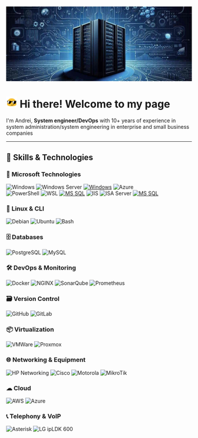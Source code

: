 ![!Header](https://github.com/KR-Sew/KR-Sew/blob/main/assets/header.jpg)
>
# <img src="/assets/HeaderIco.gif" width="30"> Hi there! Welcome to my page
>
I'm Andrei, **System engineer/DevOps** with 10+ years of experience in system administration/system engineering in enterprise and small business companies
>

---

## 🔧 Skills & Technologies

### 🏢 **Microsoft Technologies**

![Windows](https://custom-icon-badges.demolab.com/badge/Windows-Microsoft-0078D6?style=flat&logo=ms-windows-10&logoColor=white)
![Windows Server](https://custom-icon-badges.demolab.com/badge/Windows%20Server-Microsoft-0078D6?style=flat&logo=ms-windows-server&logoColor=white)
[![Windows](https://custom-icon-badges.demolab.com/badge/Hyper_V-Microsoft-blue?style=flat&logo=icons8-server-ms-hyper-v&logoColor=blue&logoSize=auto&labelColor=grey)](https://www.microsoft.com/en-us/evalcenter/evaluate-hyper-v-server-2019)
![Azure](https://custom-icon-badges.demolab.com/badge/Azure-Microsoft-0078D6?style=flat&logo=microsoftazure&logoColor=white)  
![PowerShell](https://custom-icon-badges.demolab.com/badge/.-PowerShell-blue.svg?style=flat&logo=powershell-core-eyecatch32&logoColor=white)
![WSL](https://img.shields.io/badge/WSL-Microsoft-blue?style=flat&logo=linux&logoColor=white&logoSize=auto&labelColor=4E9A06)
[![MS SQL](https://custom-icon-badges.demolab.com/badge/SQL_Server-Microsoft-blue?style=flat&logo=microsoft-sql-server&logoColor=red&logoSize=auto&labelColor=e1e5ee)](https://www.microsoft.com/en-us/sql-server/sql-server-downloads)
![IIS](https://custom-icon-badges.demolab.com/badge/IIS-Microsoft-0078D6?style=flat&logo=microsoft-iis-server&logoColor=white)
![ISA Server](https://custom-icon-badges.demolab.com/badge/ISA%20Server-Microsoft-0078D6?style=flat&logo=windows-forefront-isa&logoColor=white)
[![MS SQL](https://custom-icon-badges.demolab.com/badge/Biztalk_Server-Microsoft-blue?style=flat&logo=microsoft-sql-server&logoColor=red&logoSize=auto&labelColor=e1e5ee)](https://www.microsoft.com/en-us/sql-server/sql-server-downloads)

### 🐧 **Linux & CLI**

![Debian](https://img.shields.io/badge/Debian-A81D33?style=flat&logo=debian&logoColor=white)
![Ubuntu](https://img.shields.io/badge/Ubuntu-E95420?style=flat&logo=ubuntu&logoColor=white)
![Bash](https://img.shields.io/badge/Bash-4EAA25?style=flat&logo=gnubash&logoColor=white)  

### 🗄 **Databases**

![PostgreSQL](https://img.shields.io/badge/PostgreSQL-336791?style=flat&logo=postgresql&logoColor=white)
![MySQL](https://img.shields.io/badge/MySQL-4479A1?style=flat&logo=mysql&logoColor=white)  

### 🛠 **DevOps & Monitoring**

![Docker](https://img.shields.io/badge/Docker-2496ED?style=flat&logo=docker&logoColor=white)
![NGINX](https://img.shields.io/badge/NGINX-009639?style=flat&logo=nginx&logoColor=white)
![SonarQube](https://img.shields.io/badge/SonarQube-4E9BCD?style=flat&logo=sonarqube&logoColor=white)
![Prometheus](https://img.shields.io/badge/Prometheus-E6522C?style=flat&logo=prometheus&logoColor=white)  

### 🗃 **Version Control**

![GitHub](https://img.shields.io/badge/GitHub-181717?style=flat&logo=github&logoColor=white)
![GitLab](https://img.shields.io/badge/GitLab-FC6D26?style=flat&logo=gitlab&logoColor=white)  

### 📦 **Virtualization**

![VMWare](https://img.shields.io/badge/VMWare-607078?style=flat&logo=vmware&logoColor=white)
![Proxmox](https://img.shields.io/badge/Proxmox-E57000?style=flat&logo=proxmox&logoColor=white&logoSize=auto&labelColor=grey)  

### 🌐 **Networking & Equipment**

![HP Networking](https://img.shields.io/badge/HP%20Networking-0096D6?style=flat&logo=hewlettpackard&logoColor=white)
![Cisco](https://img.shields.io/badge/Cisco-1BA0D7?style=flat&logo=cisco&logoColor=white)
![Motorola](https://img.shields.io/badge/Motorola%20Wireless-000000?style=flat&logo=motorola&logoColor=white)
![MikroTik](https://img.shields.io/badge/MikroTik-FF0000?style=flat&logo=mikrotik&logoColor=white)  

### ☁ **Cloud**

![AWS](https://custom-icon-badges.demolab.com/badge/Cloud-AWS-e95420?style=flat&logo=aws&logoColor=white&logoSize=auto&labelColor=)
![Azure](https://badgen.net/badge/Azure/Microsoft/blue?icon=azure&labelColor=black)  

### 📞 **Telephony & VoIP**

![Asterisk](https://img.shields.io/badge/Asterisk-FF6600?style=flat&logo=asterisk&logoColor=white)
![LG ipLDK 600](https://img.shields.io/badge/LG%20ipLDK%20600-0078D6?style=flat)  

